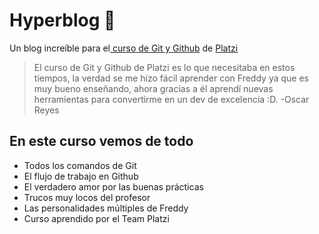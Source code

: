 # Hyperblog 🥴
Un blog increíble para el[ curso de Git y Github](https://platzi.com/cursos/git-github/ " curso de Git y Github") de [Platzi](https://platzi.com/ "Platzi")
> El curso de Git y Github de Platzi es lo que necesitaba en estos tiempos, la verdad se me hizo fácil aprender con Freddy ya que es muy bueno enseñando, ahora gracias a él aprendí nuevas herramientas para convertirme en un dev de excelencia :D.
> -Oscar Reyes

## En este curso vemos de todo
* Todos los comandos de Git
* El flujo de trabajo en Github
* El verdadero amor por las buenas prácticas
* Trucos muy locos del profesor
* Las personalidades múltiples de Freddy
* Curso aprendido por el Team Platzi